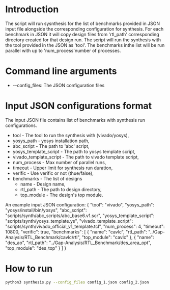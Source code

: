 # Introduction
The script will run sysnthesis for the list of benchmarks provided in JSON input file alongside the corresponding configuration for synthesis. For each benchmark in JSON it will copy design files from 'rtl_path' corresponding directory created for that design run. The script will run the synthesis with the tool provided in the JSON as 'tool'. The benchmarks inthe list will be run parallel with up to 'num_process'number of processes. 

# Command line arguments
- --config_files: The JSON configuration files

# Input JSON configurations format
The input JSON file contains list of benchmarks with synthesis run configurations. 

- tool - The tool to run the synthesis with (vivado/yosys),
- yosys_path - yosys installation path,
- abc_script - The path to 'abc' script,
- yosys_template_script - The path to yosys template script,
- vivado_template_script - The path to vivado template script,
- num_process - Max number of parallel runs,
- timeout - Upper limit for synthesis run duration,
- verific - Use verific or not (thue/false),
- benchmarks - The list of designs
	- name - Design name,
	- rtl_path - The path to design directory,
	- top_module - The design's top module.

An example input JSON configuration:
{
    "tool": "vivado",
    "yosys_path": "yosys/install/bin/yosys",
    "abc_script": "scripts/synth/abc_scripts/abc_base6.v1.scr",
    "yosys_template_script": "scripts/synth/yosys_template.ys",
    "vivado_template_script": "scripts/synth/vivado_official_v1_template.tcl",
    "num_process": 4,
    "timeout": 10800,
    "verific": true,
    "benchmarks": [
        {
            "name": "cavlc",
            "rtl_path": "../Gap-Analysis/RTL_Benchmark/cavlc/rtl",
            "top_module": "cavlc"
        },
        {
            "name": "des_ao",
            "rtl_path": "../Gap-Analysis/RTL_Benchmark/des_area_opt",
            "top_module": "des_top"
        }
    ]
}

# How to run
```bash
python3 synthesis.py --config_files config_1.json config_2.json
```
